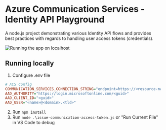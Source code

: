 # Azure Communication Services - Identity API Playground

A node.js project demonstrating various Identity API flows and provides best practices with regards to handling user access tokens (credentials).

![Running the app on localhost](https://user-images.githubusercontent.com/9810625/152558350-c353771f-40af-4f7d-bcba-f9d43c7e1122.png)

## Running locally

1. Configure .env file

```ini
# ACS Config
COMMUNICATION_SERVICES_CONNECTION_STRING="endpoint=https://<resource-name>.communication.azure.com/;accesskey=<key>"
AAD_AUTHORITY="https://login.microsoftonline.com/<guid>"
AAD_CLIENT_ID="<guid>"
AAD_USER="<name>@<domain>.<tld>"
```

2. Run `npm install`
3. Run `node .\issue-communication-access-token.js` or "Run Current File" in VS Code to debug
